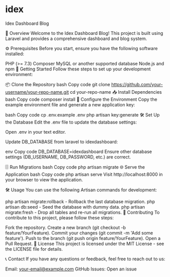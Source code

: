 # idex
Idex Dashboard Blog
 <!-- Replace with actual banner image URL -->

📜 Overview
Welcome to the Idex Dashboard Blog! This project is built using Laravel and provides a comprehensive dashboard and blog system.

⚙️ Prerequisites
Before you start, ensure you have the following software installed:

PHP (>= 7.3)
Composer
MySQL or another supported database
Node.js and npm
🚀 Getting Started
Follow these steps to set up your development environment:

📦 Clone the Repository
bash
Copy code
git clone https://github.com/your-username/your-repo-name.git
cd your-repo-name
📥 Install Dependencies
bash
Copy code
composer install
🔧 Configure the Environment
Copy the example environment file and generate a new application key:

bash
Copy code
cp .env.example .env
php artisan key:generate
🛠️ Set Up the Database
Edit the .env file to update the database settings:

Open .env in your text editor.

Update DB_DATABASE from laravel to idexdashboard:

env
Copy code
DB_DATABASE=idexdashboard
Ensure other database settings (DB_USERNAME, DB_PASSWORD, etc.) are correct.

🗄️ Run Migrations
bash
Copy code
php artisan migrate
🌐 Serve the Application
bash
Copy code
php artisan serve
Visit http://localhost:8000 in your browser to view the application.

🛠️ Usage
You can use the following Artisan commands for development:

php artisan migrate:rollback - Rollback the last database migration.
php artisan db:seed - Seed the database with dummy data.
php artisan migrate:fresh - Drop all tables and re-run all migrations.
🤝 Contributing
To contribute to this project, please follow these steps:

Fork the repository.
Create a new branch (git checkout -b feature/YourFeature).
Commit your changes (git commit -m 'Add some feature').
Push to the branch (git push origin feature/YourFeature).
Open a Pull Request.
📄 License
This project is licensed under the MIT License - see the LICENSE file for details.

📞 Contact
If you have any questions or feedback, feel free to reach out to us:

Email: your-email@example.com
GitHub Issues: Open an issue
